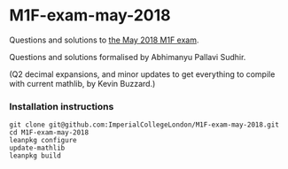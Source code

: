 # M1F-exam-may-2018
Questions and solutions to [the May 2018 M1F exam](http://wwwf.imperial.ac.uk/~buzzard/docs/M1F_May_2018.pdf). 

Questions and solutions formalised by Abhimanyu Pallavi Sudhir.

(Q2 decimal expansions, and minor updates to get everything to compile with current mathlib, by Kevin Buzzard.)

### Installation instructions

```
git clone git@github.com:ImperialCollegeLondon/M1F-exam-may-2018.git
cd M1F-exam-may-2018
leanpkg configure
update-mathlib
leanpkg build
```
